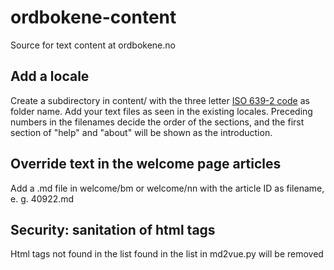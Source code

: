 # ordbokene-content
Source for text content at ordbokene.no

## Add a locale
Create a subdirectory in content/ with the three letter [ISO 639-2 code](https://www.loc.gov/standards/iso639-2/php/code_changes.php) as folder name.
Add your text files as seen in the existing locales. Preceding numbers in the filenames decide the order of the sections, and the first section of "help" and "about" will be shown as the introduction.

## Override text in the welcome page articles
Add a .md file in welcome/bm or welcome/nn with the article ID as filename, e. g. 40922.md

## Security: sanitation of html tags
Html tags not found in the list found in the list in md2vue.py will be removed

